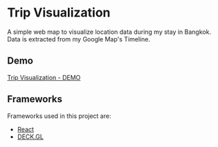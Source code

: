# Trip Visualization
A simple web map to visualize location data during my stay in Bangkok.
Data is extracted from my Google Map's Timeline.

## Demo
[Trip Visualization - DEMO](https://trip-visualization.firebaseapp.com/)

## Frameworks
Frameworks used in this project are:

* [React](https://reactjs.org/)
* [DECK.GL](http://deck.gl/)
